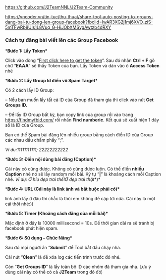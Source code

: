 https://github.com/J2TeamNNL/J2Team-Community

https://vncoder.vn/tin-tuc/thu-thuat/share-tool-auto-posting-to-groups-dang-bai-tu-dong-len-group-facebook?fbclid=IwAR3XG2j1mj6XVO_ziS-5mTFwRb8Uls1L8Vuq_G-HiJObXMSvgAwtzb4dRXY

### Cách tự đăng bài viết lên các Group Facebook

***Bước 1: Lấy Token\***

Click vào dòng “[First click here to get the token](https://m.facebook.com/composer/ocelot/async_loader/?publisher=feed)“. Sau đó nhân **Ctrl + F** gõ chữ “**EAAA**” sẽ thấy Token của bạn. Lấy Token và dán vào ô **Access Token** nhé

***Bước 2: Lấy Group Id điền vô Spam Target\***

Có 2 cách lấy ID Group:

– Nếu bạn muốn lấy tất cả ID của Group đã tham gia thì click vào nút **Get Groups ID.**

– Để lấy ID Group bất kỳ, bạn copy link của group rồi vào trang https://findmyfbid.com/ rồi nhấn **Find numberic.** Kết quả sẽ xuất hiện 1 dãy số là ID của Group.

Bạn có thể Spam bài đăng lên nhiều group bằng cách điền ID của Group các nhau dấu chấm phẩy “;”.

*Ví dụ:11111111111; 22222222222*

***Bước 3: Điền nội dùng bài đăng (Caption)\***

Cái này có cũng được. Không có cũng được luôn. Có thể điền **nhiều Caption** nhé nó sẽ lấy random mỗi bài.
Ký tự “**|**” là khoảng cách mỗi Caption nhé.
*Ví dụ: Ơ híu đẹp trai thếIƠ đẹp trai thật**)*

***Bước 4: URL (Cái này là link ảnh và bắt buộc phải có)\***

link ảnh lấy ở đâu thì chắc là thôi em không đề cập tới nữa. Cái này là một cái thôi nhé:))

***Bước 5: Timer (Khoảng cách đăng của mỗi bài)\***

Mặc định ở đây là 10000 millisecond = 10s. Để thời gian dài ra sẽ tránh bị facebook phát hiện spam.

***Bước 6: Sử dụng – Chức Năng\***

Sau đó mọi người ấn “**Submit**” để Tool bắt đầu chạy nha.

Cái nút “**Clean**” là để xóa log các tiến trình trước đó nhé.

Còn “**Get Groups ID**” là lấy toàn bộ ID các nhóm đã tham gia nha. Lưu ý dùng cái này có thể có cả **J2Team** trong đó đó)
